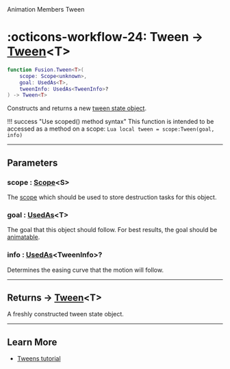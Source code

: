 <nav class="fusiondoc-api-breadcrumbs">
	<span>Animation</span>
	<span>Members</span>
	<span>Tween</span>
</nav>

<h1 class="fusiondoc-api-header" markdown>
	<span class="fusiondoc-api-icon" markdown>:octicons-workflow-24:</span>
	<span class="fusiondoc-api-name">Tween</span>
	<span class="fusiondoc-api-type">
		-> <a href="../../types/tween">Tween</a>&lt;T&gt;
	</span>
</h1>

```Lua
function Fusion.Tween<T>(
	scope: Scope<unknown>,
	goal: UsedAs<T>,
	tweenInfo: UsedAs<TweenInfo>?
) -> Tween<T>
```

Constructs and returns a new [tween state object](../../types/tween).

!!! success "Use scoped() method syntax"
	This function is intended to be accessed as a method on a scope:
	```Lua
	local tween = scope:Tween(goal, info)
	```

-----

## Parameters

<h3 markdown>
	scope
	<span class="fusiondoc-api-type">
		: <a href="../../../memory/types/scope">Scope</a>&lt;S&gt;
	</span>
</h3>

The [scope](../../../memory/types/scope) which should be used to store
destruction tasks for this object.

<h3 markdown>
	goal
	<span class="fusiondoc-api-type">
		: <a href="../../../state/types/usedas">UsedAs</a>&lt;T&gt;
	</span>
</h3>

The goal that this object should follow. For best results, the goal should be
[animatable](../../types/animatable).

<h3 markdown>
	info
	<span class="fusiondoc-api-type">
		: <a href="../../../state/types/usedas">UsedAs</a>&lt;TweenInfo&gt;?
	</span>
</h3>

Determines the easing curve that the motion will follow.

-----

<h2 markdown>
	Returns
	<span class="fusiondoc-api-type">
		-> <a href="../../types/tween">Tween</a>&lt;T&gt;
	</span>
</h2>

A freshly constructed tween state object.

-----

## Learn More

- [Tweens tutorial](../../../../tutorials/animation/tweens)